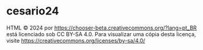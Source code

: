 # cesario24
HTML © 2024 por https://chooser-beta.creativecommons.org/?lang=pt_BR está licenciado sob CC BY-SA 4.0. Para visualizar uma cópia desta licença, visite https://creativecommons.org/licenses/by-sa/4.0/
